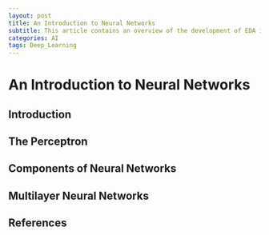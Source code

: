 ```yaml
---
layout: post
title: An Introduction to Neural Networks
subtitle: This article contains an overview of the development of EDA industry, including the development of EDA tools, the main contents of EDA and the development trends of EDA.
categories: AI
tags: Deep_Learning
---
```

# An Introduction to Neural Networks

## Introduction

## The Perceptron

## Components of Neural Networks

## Multilayer Neural Networks


## References
 
